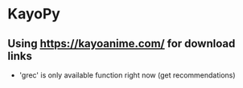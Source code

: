 # KayoPy

## Using https://kayoanime.com/ for download links

- 'grec' is only available function right now (get recommendations)
